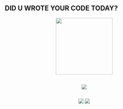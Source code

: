 ##  DID U WROTE YOUR CODE TODAY? 


<div align="center">  
  <img height="180em" src="https://github-readme-stats.vercel.app/api?username=anchaapedro&show_icons=true&theme=swift&include_all_commits=true&count_private=true"/> <br><br>
  <p align="center">
  <a href="https://skillicons.dev">
    <img src="https://skillicons.dev/icons?i=c,javascript,python,css,vue,tailwind,sass,linux,gitlab,git" />
  </a>
</p>
</div>
        
 </div>

      
  
</div>
 
## 
 
<div align='center'>
  <a href = "mailto:anchaapedro@gmail.com"><img src="https://img.shields.io/badge/Gmail-D14836?style=for-the-badge&logo=gmail&logoColor=white" target="_blank"></a>
  <a href="https://www.linkedin.com/in/anchapedro/" target="_blank"><img src="https://img.shields.io/badge/-LinkedIn-%230077B5?style=for-the-badge&logo=linkedin&logoColor=white" target="_blank"></a>   
</div>

  
